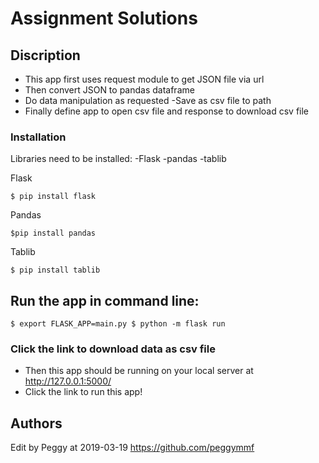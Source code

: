 # Assignment Solutions

## Discription

- This app first uses request module to get JSON file via url
- Then convert JSON to pandas dataframe 
- Do data manipulation as requested -Save as csv file to path 
- Finally define app to open csv file and response to download csv file

### Installation

Libraries need to be installed: -Flask -pandas -tablib

Flask

```
$ pip install flask
```

Pandas

```
$pip install pandas
```

Tablib

```
$ pip install tablib
```

## Run the app in command line: 

```
$ export FLASK_APP=main.py $ python -m flask run
```

### Click the link to download data as csv file
- Then this app should be running on your local server at http://127.0.0.1:5000/ 
- Click the link to run this app!


## Authors
Edit by Peggy at 2019-03-19
https://github.com/peggymmf

